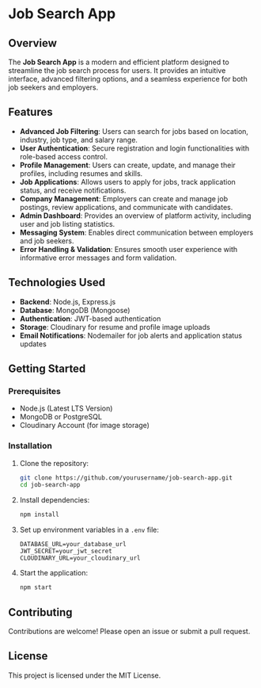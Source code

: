# Job Search App

## Overview
The **Job Search App** is a modern and efficient platform designed to streamline the job search process for users. It provides an intuitive interface, advanced filtering options, and a seamless experience for both job seekers and employers.

## Features

- **Advanced Job Filtering**: Users can search for jobs based on location, industry, job type, and salary range.
- **User Authentication**: Secure registration and login functionalities with role-based access control.
- **Profile Management**: Users can create, update, and manage their profiles, including resumes and skills.
- **Job Applications**: Allows users to apply for jobs, track application status, and receive notifications.
- **Company Management**: Employers can create and manage job postings, review applications, and communicate with candidates.
- **Admin Dashboard**: Provides an overview of platform activity, including user and job listing statistics.
- **Messaging System**: Enables direct communication between employers and job seekers.
- **Error Handling & Validation**: Ensures smooth user experience with informative error messages and form validation.

## Technologies Used
- **Backend**: Node.js, Express.js
- **Database**: MongoDB (Mongoose) 
- **Authentication**: JWT-based authentication
- **Storage**: Cloudinary for resume and profile image uploads
- **Email Notifications**: Nodemailer for job alerts and application status updates


## Getting Started

### Prerequisites
- Node.js (Latest LTS Version)
- MongoDB or PostgreSQL
- Cloudinary Account (for image storage)

### Installation
1. Clone the repository:
   ```sh
   git clone https://github.com/yourusername/job-search-app.git
   cd job-search-app
   ```
2. Install dependencies:
   ```sh
   npm install
   ```
3. Set up environment variables in a `.env` file:
   ```env
   DATABASE_URL=your_database_url
   JWT_SECRET=your_jwt_secret
   CLOUDINARY_URL=your_cloudinary_url
   ```
4. Start the application:
   ```sh
   npm start
   ```

## Contributing
Contributions are welcome! Please open an issue or submit a pull request.

## License
This project is licensed under the MIT License.

